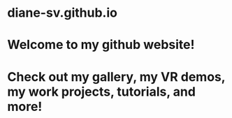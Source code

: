 # diane-sv.github.io

# Welcome to my github website!

# Check out my gallery, my VR demos, my work projects, tutorials, and more!
